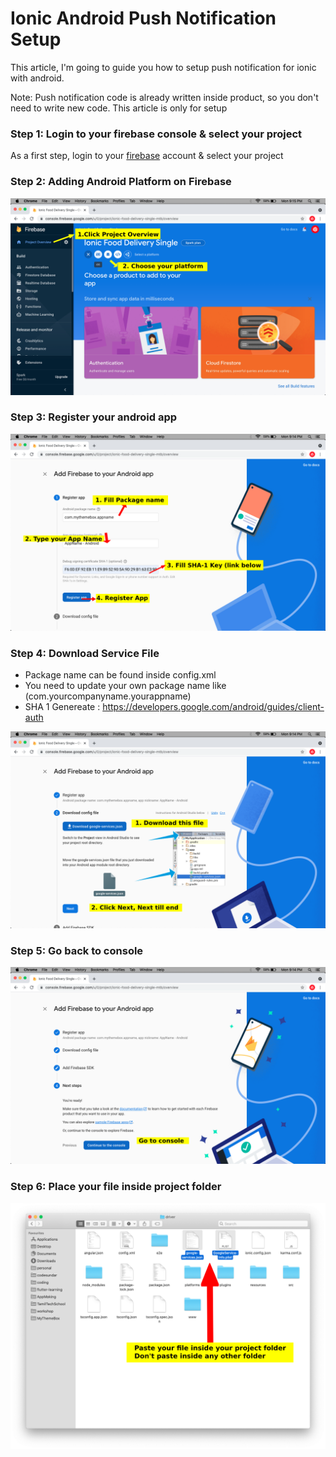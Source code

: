 # Ionic Android Push Notification Setup

This article, I'm going to guide you how to setup push notification for ionic with android.

Note: Push notification code is already written inside product, so you don't need to write new code. This article is only for setup

### Step 1: Login to your firebase console & select your project

As a first step, login to your [firebase](https://console.firebase.google.com/) account & select your project


### Step 2: Adding Android Platform on Firebase

![android setup](../assets/images/add-platform.png)

### Step 3: Register your android app

![android setup](../assets/images/register-android-app.png)

### Step 4: Download Service File

- Package name can be found inside config.xml
- You need to update your own package name like (com.yourcompanyname.yourappname)
- SHA 1 Genereate : https://developers.google.com/android/guides/client-auth

![android setup](../assets/images/download-android-service-file.png)

### Step 5: Go back to console

![android setup](../assets/images/android-goto-console.png)

### Step 6: Place your file inside project folder

![android setup](../assets/images/place-service-files.png)